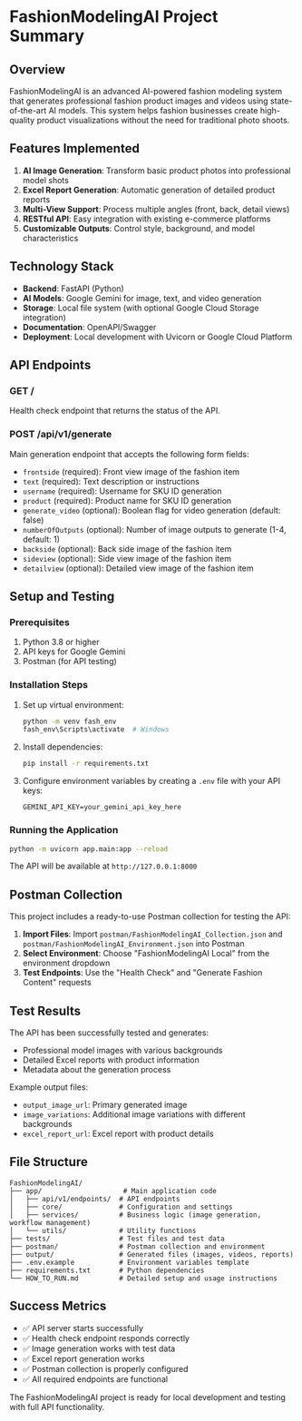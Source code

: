 # FashionModelingAI Project Summary

## Overview
FashionModelingAI is an advanced AI-powered fashion modeling system that generates professional fashion product images and videos using state-of-the-art AI models. This system helps fashion businesses create high-quality product visualizations without the need for traditional photo shoots.

## Features Implemented
1. **AI Image Generation**: Transform basic product photos into professional model shots
2. **Excel Report Generation**: Automatic generation of detailed product reports
3. **Multi-View Support**: Process multiple angles (front, back, detail views)
4. **RESTful API**: Easy integration with existing e-commerce platforms
5. **Customizable Outputs**: Control style, background, and model characteristics

## Technology Stack
- **Backend**: FastAPI (Python)
- **AI Models**: Google Gemini for image, text, and video generation
- **Storage**: Local file system (with optional Google Cloud Storage integration)
- **Documentation**: OpenAPI/Swagger
- **Deployment**: Local development with Uvicorn or Google Cloud Platform

## API Endpoints

### GET /
Health check endpoint that returns the status of the API.

### POST /api/v1/generate
Main generation endpoint that accepts the following form fields:
- `frontside` (required): Front view image of the fashion item
- `text` (required): Text description or instructions
- `username` (required): Username for SKU ID generation
- `product` (required): Product name for SKU ID generation
- `generate_video` (optional): Boolean flag for video generation (default: false)
- `numberOfOutputs` (optional): Number of image outputs to generate (1-4, default: 1)
- `backside` (optional): Back side image of the fashion item
- `sideview` (optional): Side view image of the fashion item
- `detailview` (optional): Detailed view image of the fashion item

## Setup and Testing

### Prerequisites
1. Python 3.8 or higher
2. API keys for Google Gemini
3. Postman (for API testing)

### Installation Steps
1. Set up virtual environment:
   ```bash
   python -m venv fash_env
   fash_env\Scripts\activate  # Windows
   ```

2. Install dependencies:
   ```bash
   pip install -r requirements.txt
   ```

3. Configure environment variables by creating a `.env` file with your API keys:
   ```env
   GEMINI_API_KEY=your_gemini_api_key_here
   ```

### Running the Application
```bash
python -m uvicorn app.main:app --reload
```

The API will be available at `http://127.0.0.1:8000`

## Postman Collection
This project includes a ready-to-use Postman collection for testing the API:

1. **Import Files**: Import `postman/FashionModelingAI_Collection.json` and `postman/FashionModelingAI_Environment.json` into Postman
2. **Select Environment**: Choose "FashionModelingAI Local" from the environment dropdown
3. **Test Endpoints**: Use the "Health Check" and "Generate Fashion Content" requests

## Test Results
The API has been successfully tested and generates:
- Professional model images with various backgrounds
- Detailed Excel reports with product information
- Metadata about the generation process

Example output files:
- `output_image_url`: Primary generated image
- `image_variations`: Additional image variations with different backgrounds
- `excel_report_url`: Excel report with product details

## File Structure
```
FashionModelingAI/
├── app/                    # Main application code
│   ├── api/v1/endpoints/  # API endpoints
│   ├── core/              # Configuration and settings
│   ├── services/          # Business logic (image generation, workflow management)
│   └── utils/             # Utility functions
├── tests/                 # Test files and test data
├── postman/               # Postman collection and environment
├── output/                # Generated files (images, videos, reports)
├── .env.example           # Environment variables template
├── requirements.txt       # Python dependencies
└── HOW_TO_RUN.md          # Detailed setup and usage instructions
```

## Success Metrics
- ✅ API server starts successfully
- ✅ Health check endpoint responds correctly
- ✅ Image generation works with test data
- ✅ Excel report generation works
- ✅ Postman collection is properly configured
- ✅ All required endpoints are functional

The FashionModelingAI project is ready for local development and testing with full API functionality.